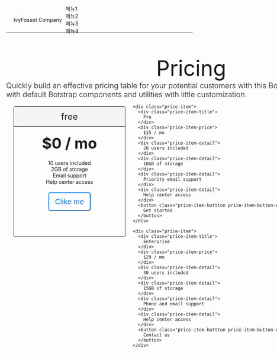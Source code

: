 <!DOCTYPE html>
<html>

<head>
  <meta charset="utf-8">
  <meta name="viewport" content="width=device-width">
  <title>replit</title>
  <link href="style.css" rel="stylesheet" type="text/css" />
  <style>
    .nav {
      height: 70px;
      border-bottom: 1px solid black;
      display: flex;
      align-items: center;
    }
     
    .nav-right-items {
      display: flex;
      margin-left: auto;
    }

    .nav-item {
      margin-left: 10px;
    }

    .company-name {
      margin-left: 20px;
    }
      
    .title {
      text-align: center;
      font-size: 3.6rem;
      font-weight: 40px; 
    }
    
    .subtitle{
      font-size: 1.25rem;
      font-weight: 300;
    } 

    .main {
      width: 1000px;
      margin: 0 auto;
      margin-top: 60px;
    }

    .price-item {
      width: 300px;
      height: 350px;
      text-align: center;
      border: 1px solid black;
      margin: 20px;
      border-radius: 4px;
    }

    .prices {
      display: flex;
    }

    .price-item-title {
      font-size: 1.5rem;
      background: rgba(0, 0, 0,.03);
      height: 53px;
      line-height: 53px;
      border-bottom: 1px solid black;
    }

    .price-item-price{
      font-size: 2.5rem;
      font-weight: bold;
      padding: 20px;
    }
    .price-item-buttton{
      padding: .5rem 1rem;
      font-size: 1.25rem;
      line-height: 1.5;
      border-radius: .3rem;
      color: #007bff;
      background-color: transparent;
      background-image: none;
      border-color: #007bff;
      margin-top: 20px;
    }

    .price-item-button-active {
      background-color: #007bff;
      color: white;
    }
  </style>
</head>
<body>
  <div class="nav">
    <div class="company-name">
      IvyFosset Company
    </div>
    <div class="nav-right-items">
      <div class="nav-item">메뉴1</div>
      <div class="nav-item">메뉴2</div>
      <div class="nav-item">메뉴3</div>
      <div class="nav-item">메뉴4</div>
    </div>  
  </div>  
  <div class="main">
    <div class="title">
      Pricing
    </div>
    <div class="subtitle">
     Quickly build an effective pricing table for your potential 
     customers with this Bootstrap example. It's built with default 
     Botstrap components and utilities with little customization.
    </div>
  <div class="prices">
    <div class="price-item">
      <div class="price-item-title">
        free
      </div>
      <div class="price-item-price">
        $0 / mo
      </div>
      <div class="price-item-detail">
        10 users included
      </div>
      <div class="price-item-detail">
        2GB of storage
      </div>
      <div class="price-item-detail">
        Email support
      </div>
      <div class="price-item-detail">
        Help center access
      </div>      
      <button class="price-item-buttton">
        Clike me
      </button>  
    </div>
    
    <div class="price-item">
      <div class="price-item-title">
        Pro
      </div>
      <div class="price-item-price">
        $15 / mo
      </div>
      <div class="price-item-detail">
        20 users included
      </div>
      <div class="price-item-detail">
        10GB of storage
      </div>
      <div class="price-item-detail">
        Priority email support
      </div>
      <div class="price-item-detail">
        Help center access
      </div>      
      <button class="price-item-buttton price-item-button-active">
        Get started
      </button>  
    </div>
    
    <div class="price-item">
      <div class="price-item-title">
        Enterprise
      </div>
      <div class="price-item-price">
        $29 / mo
      </div>
      <div class="price-item-detail">
        30 users included
      </div>
      <div class="price-item-detail">
        15GB of storage
      </div>
      <div class="price-item-detail">
        Phone and email support
      </div>
      <div class="price-item-detail">
        Help center access
      </div>      
      <button class="price-item-buttton price-item-button-active">
        Contact us
      </button>  
    </div>
    
  </div>


  <script src="script.js"></script>

  <!--
  This script places a badge on your repl's full-browser view back to your repl's cover
  page. Try various colors for the theme: dark, light, red, orange, yellow, lime, green,
  teal, blue, blurple, magenta, pink!
  -->
  <script src="https://replit.com/public/js/replit-badge-v2.js" theme="dark" position="bottom-right"></script>
</body>

</html>
